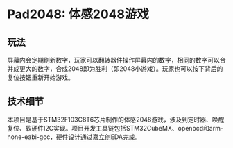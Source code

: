 # Pad2048: 体感2048游戏

## 玩法

屏幕内会定期刷新数字，玩家可以翻转器件操作屏幕内的数字，相同的数字可以合并成更大的数字，合成2048即为胜利（即2048小游戏）。玩家也可以按下背后的复位按钮重新开始游戏。

## 技术细节

本项目是基于STM32F103C8T6芯片制作的体感2048游戏，涉及到定时器、唤醒复位、软硬件I2C实现。项目开发工具链包括STM32CubeMX、openocd和arm-none-eabi-gcc，硬件设计通过嘉立创EDA完成。
